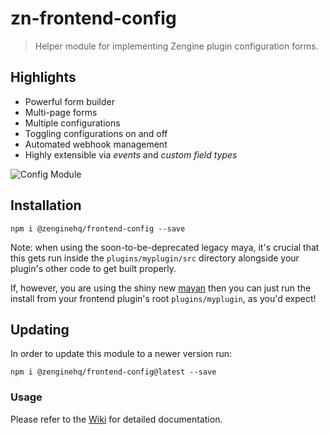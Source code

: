 # zn-frontend-config

> Helper module for implementing Zengine plugin configuration forms.

## Highlights

- Powerful form builder
- Multi-page forms
- Multiple configurations
- Toggling configurations on and off
- Automated webhook management
- Highly extensible via _events_ and _custom field types_   

![Config Module](https://github.com/ZengineHQ/zn-frontend-config/blob/master/screenshots/view-grid.png)

## Installation

```shell
npm i @zenginehq/frontend-config --save
```

Note: when using the soon-to-be-deprecated legacy maya, it's crucial that this gets run inside the `plugins/myplugin/src` directory alongside your plugin's other code to get built properly.

If, however, you are using the shiny new [mayan](https://github.com/ZengineHQ/mayan) then you can just run the install from your frontend plugin's root `plugins/myplugin`, as you'd expect!

## Updating

In order to update this module to a newer version run:

```shell
npm i @zenginehq/frontend-config@latest --save
```

### Usage ###

Please refer to the [Wiki](https://github.com/ZengineHQ/zn-frontend-config/wiki) for detailed documentation.
